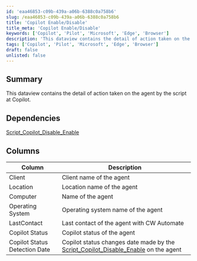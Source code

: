 ```yaml
---
id: 'eaa46853-c09b-439a-a06b-6388c0a758b6'
slug: /eaa46853-c09b-439a-a06b-6388c0a758b6
title: 'Copilot Enable/Disable'
title_meta: 'Copilot Enable/Disable'
keywords: ['Copilot', 'Pilot', 'Microsoft', 'Edge', 'Browser']
description: 'This dataview contains the detail of action taken on the agent by the script at Copilot'
tags: ['Copilot', 'Pilot', 'Microsoft', 'Edge', 'Browser']
draft: false
unlisted: false
---
```


## Summary
This dataview contains the detail of action taken on the agent by the script at Copilot.


## Dependencies

[Script_Copilot_Disable_Enable](<../scripts/Copilot - Enable-Disable.md>)

## Columns

| Column                       | Description                                      |
|------------------------------|--------------------------------------------------|
| Client                       | Client name of the agent                         |
| Location                     | Location name of the agent                       |
| Computer                     | Name of the agent                                |
| Operating System             | Operating system name of the agent               |
| LastContact                  | Last contact of the agent with CW Automate       |
| Copilot Status               | Copilot status of the agent                      |
| Copilot Status Detection Date| Copilot status changes date made by the [Script_Copilot_Disable_Enable](<../scripts/Copilot - Enable-Disable.md>) on the agent          |